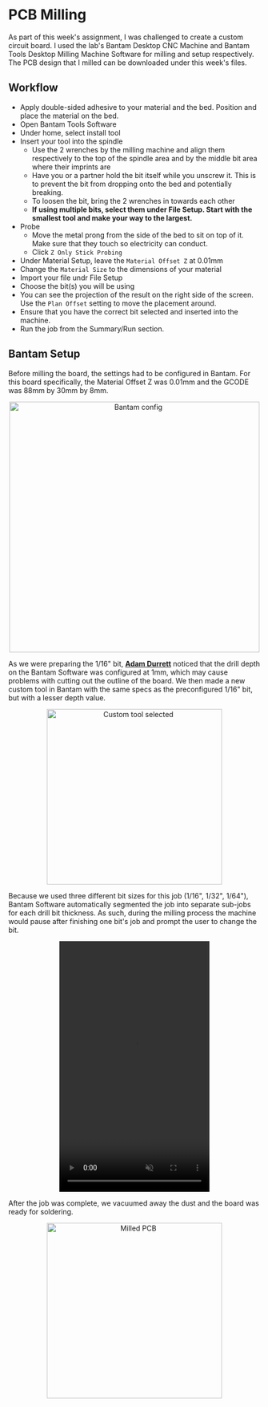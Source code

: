 # PCB Milling

As part of this week's assignment, I was challenged to create a custom circuit board. I used the lab's Bantam Desktop CNC Machine and Bantam Tools Desktop Milling Machine Software for milling and setup respectively. The PCB design that I milled can be downloaded under this week's files.

## Workflow

 - Apply double-sided adhesive to your material and the bed. Position and place the material on the bed.
 - Open Bantam Tools Software
 - Under home, select install tool
 - Insert your tool into the spindle
     - Use the 2 wrenches by the milling machine and align them respectively to the top of the spindle area and by the middle bit area where their imprints are
     - Have you or a partner hold the bit itself while you unscrew it. This is to prevent the bit from dropping onto the bed and potentially breaking.
     - To loosen the bit, bring the 2 wrenches in towards each other
     - **If using multiple bits, select them under File Setup. Start with the smallest tool and make your way to the largest.**
 - Probe
     - Move the metal prong from the side of the bed to sit on top of it. Make sure that they touch so electricity can conduct.
     - Click ```Z Only Stick Probing``` 
 - Under Material Setup, leave the ```Material Offset Z``` at 0.01mm
 - Change the ```Material Size``` to the dimensions of your material
 - Import your file undr File Setup
 - Choose the bit(s) you will be using
 - You can see the projection of the result on the right side of the screen. Use the ```Plan Offset``` setting to move the placement around.
 - Ensure that you have the correct bit selected and inserted into the machine.
 - Run the job from the Summary/Run section.

## Bantam Setup

Before milling the board, the settings had to be configured in Bantam. For this board specifically, the Material Offset Z was 0.01mm and the GCODE was 88mm by 30mm by 8mm. 

<center>
<img src="../../../pics/week4/settingUpBantam.jpg" alt="Bantam config" width="500"/>
</center>

As we were preparing the 1/16" bit, <a href="https://fabacademy.org/2023/labs/charlotte/students/adam-durrett/">**Adam Durrett**</a> noticed that the drill depth on the Bantam Software was configured at 1mm, which may cause problems with cutting out the outline of the board. We then made a new custom tool in Bantam with the same specs as the preconfigured 1/16" bit, but with a lesser depth value.

<center>
<img src="../../../pics/week4/depthChange.jpg" alt="Custom tool selected" width="350"/>
</center>

Because we used three different bit sizes for this job (1/16", 1/32", 1/64"), Bantam Software automatically segmented the job into separate sub-jobs for each drill bit thickness. As such, during the milling process the machine would pause after finishing one bit's job and prompt the user to change the bit.

<center>
<video muted width="300" height="500" controls><source src="../../../pics/week4/milling.mp4" type="video/mp4" /></video>
</center>

After the job was complete, we vacuumed away the dust and the board was ready for soldering.

<center>
<img src="../../../pics/week4/board.jpg" alt="Milled PCB" width="350"/>
</center>